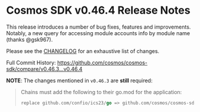 # Cosmos SDK v0.46.4 Release Notes

This release introduces a number of bug fixes, features and improvements.  
Notably, a new query for accessing module accounts info by module name (thanks @gsk967).

Please see the [CHANGELOG](https://github.com/cosmos/cosmos-sdk/blob/release/v0.46.x/CHANGELOG.md) for an exhaustive list of changes.

Full Commit History: https://github.com/cosmos/cosmos-sdk/compare/v0.46.3...v0.46.4

**NOTE**: The changes mentioned in `v0.46.3` are **still** required:

> Chains must add the following to their go.mod for the application:
>
> ```go
> replace github.com/confio/ics23/go => github.com/cosmos/cosmos-sdk/ics23/go v0.8.0
> ```
